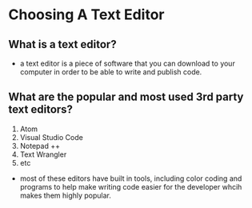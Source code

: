 # Choosing A Text Editor

## What is a text editor?
* a text editor is a piece of software that you can download to your computer in order to be able to write and publish code.

## What are the popular and most used 3rd party text editors?
1. Atom
2. Visual Studio Code
3. Notepad ++
4. Text Wrangler
5. etc

* most of these editors have built in tools, including color coding and programs to help make writing code easier for the developer whcih makes them highly popular.
